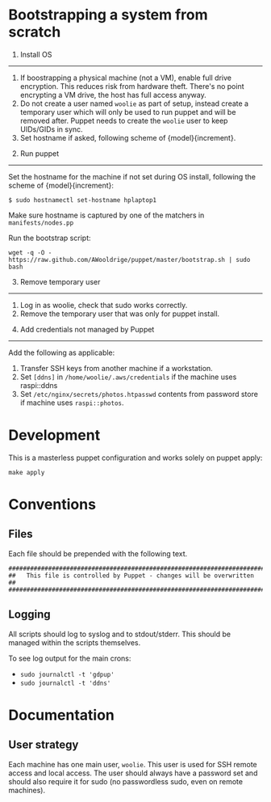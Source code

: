 Bootstrapping a system from scratch
============================================

1) Install OS
-------------
 1. If boostrapping a physical machine (not a VM), enable full drive
    encryption. This reduces risk from hardware theft. There's no point
    encrypting a VM drive, the host has full access anyway.
 2. Do not create a user named `woolie` as part of setup, instead create a
    temporary user which will only be used to run puppet and will be removed
    after. Puppet needs to create the `woolie` user to keep UIDs/GIDs in sync.
 3. Set hostname if asked, following scheme of {model}{increment}.


2) Run puppet
-------------
Set the hostname for the machine if not set during OS install, following the
scheme of {model}{increment}:

    $ sudo hostnamectl set-hostname hplaptop1

Make sure hostname is captured by one of the matchers in `manifests/nodes.pp`

Run the bootstrap script:

    wget -q -O - https://raw.github.com/AWooldrige/puppet/master/bootstrap.sh | sudo bash


3) Remove temporary user
------------------------
 1. Log in as woolie, check that sudo works correctly.
 2. Remove the temporary user that was only for puppet install.


4) Add credentials not managed by Puppet
----------------------------------------
Add the following as applicable:

 1. Transfer SSH keys from another machine if a workstation.
 2. Set `[ddns]` in `/home/woolie/.aws/credentials` if the machine uses
    raspi::ddns
 3. Set `/etc/nginx/secrets/photos.htpasswd` contents from password store if
    machine uses `raspi::photos`.


Development
================================
This is a masterless puppet configuration and works solely on puppet apply:

    make apply



Conventions
==============================

Files
------------------------------
Each file should be prepended with the following text.

    #########################################################################
    ##   This file is controlled by Puppet - changes will be overwritten   ##
    #########################################################################

Logging
------------------------------
All scripts should log to syslog and to stdout/stderr. This should be managed
within the scripts themselves.

To see log output for the main crons:

 * `sudo journalctl -t 'gdpup'`
 * `sudo journalctl -t 'ddns'`


Documentation
==============================

User strategy
------------------------------
Each machine has one main user, `woolie`. This user is used for SSH remote
access and local access. The user should always have a password set and should
also require it for sudo (no passwordless sudo, even on remote machines).
